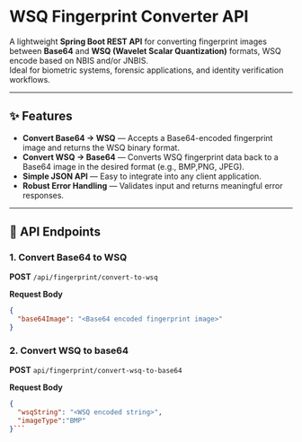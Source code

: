 # WSQ Fingerprint Converter API

A lightweight **Spring Boot REST API** for converting fingerprint images between **Base64** and **WSQ (Wavelet Scalar Quantization)** formats, WSQ encode based on NBIS and/or JNBIS.  
Ideal for biometric systems, forensic applications, and identity verification workflows.

---

## ✨ Features
- **Convert Base64 → WSQ** — Accepts a Base64-encoded fingerprint image and returns the WSQ binary format.
- **Convert WSQ → Base64** — Converts WSQ fingerprint data back to a Base64 image in the desired format (e.g., BMP,PNG, JPEG).
- **Simple JSON API** — Easy to integrate into any client application.
- **Robust Error Handling** — Validates input and returns meaningful error responses.

---

## 📡 API Endpoints

### 1. Convert Base64 to WSQ
**POST** `/api/fingerprint/convert-to-wsq`  

**Request Body**
```json
{
  "base64Image": "<Base64 encoded fingerprint image>"
}

```
### 2. Convert WSQ to base64
**POST** `api/fingerprint/convert-wsq-to-base64`  

**Request Body**
```json
{
  "wsqString": "<WSQ encoded string>",
  "imageType":"BMP"
}```




